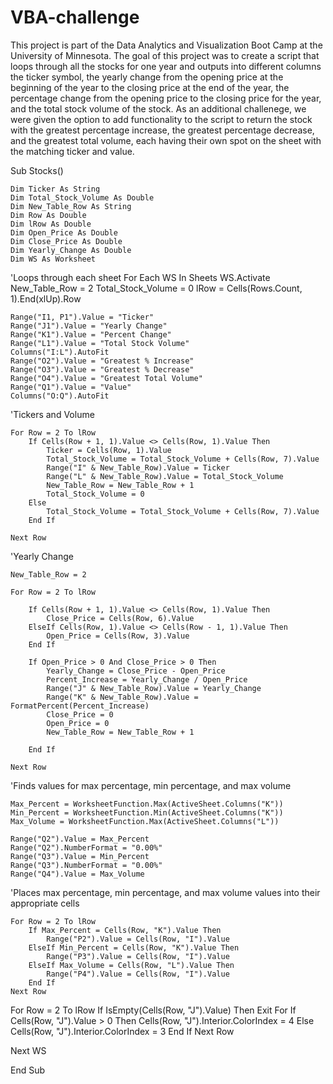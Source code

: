 # VBA-challenge

This project is part of the Data Analytics and Visualization Boot Camp at the University of Minnesota. The goal of this project was to create a script that loops through all the stocks for one year and outputs into different columns the ticker symbol, the yearly change from the opening price at the beginning of the year to the closing price at the end of the year, the percentage change from the opening price to the closing price for the year, and the total stock volume of the stock. As an additional challenege, we were given the option to add functionality to the script to return the stock with the greatest percentage increase, the greatest percentage decrease, and the greatest total volume, each having their own spot on the sheet with the matching ticker and value.

Sub Stocks()

    Dim Ticker As String
    Dim Total_Stock_Volume As Double
    Dim New_Table_Row As String
    Dim Row As Double
    Dim lRow As Double
    Dim Open_Price As Double
    Dim Close_Price As Double
    Dim Yearly_Change As Double
    Dim WS As Worksheet


'Loops through each sheet
   For Each WS In Sheets
    WS.Activate
    New_Table_Row = 2
    Total_Stock_Volume = 0
    lRow = Cells(Rows.Count, 1).End(xlUp).Row
   
    Range("I1, P1").Value = "Ticker"
    Range("J1").Value = "Yearly Change"
    Range("K1").Value = "Percent Change"
    Range("L1").Value = "Total Stock Volume"
    Columns("I:L").AutoFit
    Range("O2").Value = "Greatest % Increase"
    Range("O3").Value = "Greatest % Decrease"
    Range("O4").Value = "Greatest Total Volume"
    Range("Q1").Value = "Value"
    Columns("O:Q").AutoFit
   
    
    
'Tickers and Volume

    For Row = 2 To lRow
        If Cells(Row + 1, 1).Value <> Cells(Row, 1).Value Then
            Ticker = Cells(Row, 1).Value
            Total_Stock_Volume = Total_Stock_Volume + Cells(Row, 7).Value
            Range("I" & New_Table_Row).Value = Ticker
            Range("L" & New_Table_Row).Value = Total_Stock_Volume
            New_Table_Row = New_Table_Row + 1
            Total_Stock_Volume = 0
        Else
            Total_Stock_Volume = Total_Stock_Volume + Cells(Row, 7).Value
        End If
        
    Next Row
    
    
'Yearly Change

    New_Table_Row = 2
            
    For Row = 2 To lRow
        
        If Cells(Row + 1, 1).Value <> Cells(Row, 1).Value Then
            Close_Price = Cells(Row, 6).Value
        ElseIf Cells(Row, 1).Value <> Cells(Row - 1, 1).Value Then
            Open_Price = Cells(Row, 3).Value
        End If
                
        If Open_Price > 0 And Close_Price > 0 Then
            Yearly_Change = Close_Price - Open_Price
            Percent_Increase = Yearly_Change / Open_Price
            Range("J" & New_Table_Row).Value = Yearly_Change
            Range("K" & New_Table_Row).Value = FormatPercent(Percent_Increase)
            Close_Price = 0
            Open_Price = 0
            New_Table_Row = New_Table_Row + 1
                    
        End If
      
    Next Row
   
  'Finds values for max percentage, min percentage, and max volume 
   
    Max_Percent = WorksheetFunction.Max(ActiveSheet.Columns("K"))
    Min_Percent = WorksheetFunction.Min(ActiveSheet.Columns("K"))
    Max_Volume = WorksheetFunction.Max(ActiveSheet.Columns("L"))
    
    Range("Q2").Value = Max_Percent
    Range("Q2").NumberFormat = "0.00%"
    Range("Q3").Value = Min_Percent
    Range("Q3").NumberFormat = "0.00%"
    Range("Q4").Value = Max_Volume
    
    
'Places max percentage, min percentage, and max volume values into their appropriate cells    
    
    For Row = 2 To lRow
        If Max_Percent = Cells(Row, "K").Value Then
            Range("P2").Value = Cells(Row, "I").Value
        ElseIf Min_Percent = Cells(Row, "K").Value Then
            Range("P3").Value = Cells(Row, "I").Value
        ElseIf Max_Volume = Cells(Row, "L").Value Then
            Range("P4").Value = Cells(Row, "I").Value
        End If
    Next Row
   
   For Row = 2 To lRow
        If IsEmpty(Cells(Row, "J").Value) Then Exit For
        If Cells(Row, "J").Value > 0 Then
            Cells(Row, "J").Interior.ColorIndex = 4
        Else
            Cells(Row, "J").Interior.ColorIndex = 3
        End If
    Next Row
    
  Next WS

    

End Sub
